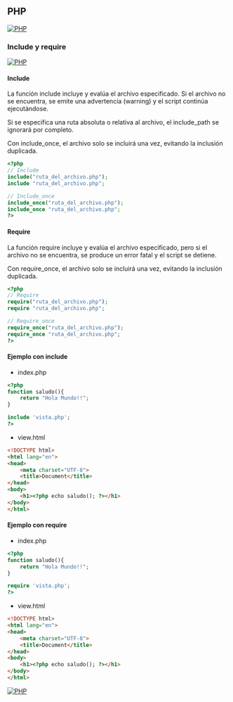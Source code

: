 ## PHP
[![PHP](https://img.shields.io/badge/PHP-787CB5?style=for-the-badge&logo=php&logoColor=white&labelColor=101010)](https://github.com/Alberto-mt/PHP/blob/main/PHP/Apuntes/index.md)

### Include y require
[![PHP](https://img.shields.io/badge/Include_y_require-c08a44?style=for-the-badge&logo=php&logoColor=white&labelColor=101010)](https://github.com/Alberto-mt/PHP/blob/main/PHP/Apuntes/categories/Include_y_require.md)

#### Include
La función include incluye y evalúa el archivo especificado. Si el archivo no se encuentra, se emite una advertencia (warning) y el script continúa ejecutándose.

Si se especifica una ruta absoluta o relativa al archivo, el include_path se ignorará por completo.

Con include_once, el archivo solo se incluirá una vez, evitando la inclusión duplicada.

```php
<?php
// Include
include("ruta_del_archivo.php");
include "ruta_del_archivo.php";

// Include_once
include_once("ruta_del_archivo.php");
include_once "ruta_del_archivo.php";
?>
```

#### Require
La función require incluye y evalúa el archivo especificado, pero si el archivo no se encuentra, se produce un error fatal y el script se detiene.

Con require_once, el archivo solo se incluirá una vez, evitando la inclusión duplicada.

```php
<?php
// Require
require("ruta_del_archivo.php");
require "ruta_del_archivo.php";

// Require_once
require_once("ruta_del_archivo.php");
require_once "ruta_del_archivo.php";
?>
```

#### Ejemplo con include
- index.php
```php
<?php 
function saludo(){
	return "Hola Mundo!!";
}

include 'vista.php';
?>
```  
- view.html
```html
<!DOCTYPE html>
<html lang="en">
<head>
	<meta charset="UTF-8">
	<title>Document</title>
</head>
<body>
	<h1><?php echo saludo(); ?></h1>
</body>
</html>
```

#### Ejemplo con require
- index.php
```php
<?php 
function saludo(){
	return "Hola Mundo!!";
}

require 'vista.php';
?>
```  
- view.html
```html
<!DOCTYPE html>
<html lang="en">
<head>
	<meta charset="UTF-8">
	<title>Document</title>
</head>
<body>
	<h1><?php echo saludo(); ?></h1>
</body>
</html>
```  

[![PHP](https://img.shields.io/badge/Include_y_require-c08a44?style=for-the-badge&label=&#9650;&logoColor=white&labelColor=101010)](https://github.com/Alberto-mt/PHP/blob/main/PHP/Apuntes/categories/Include_y_require.md)
